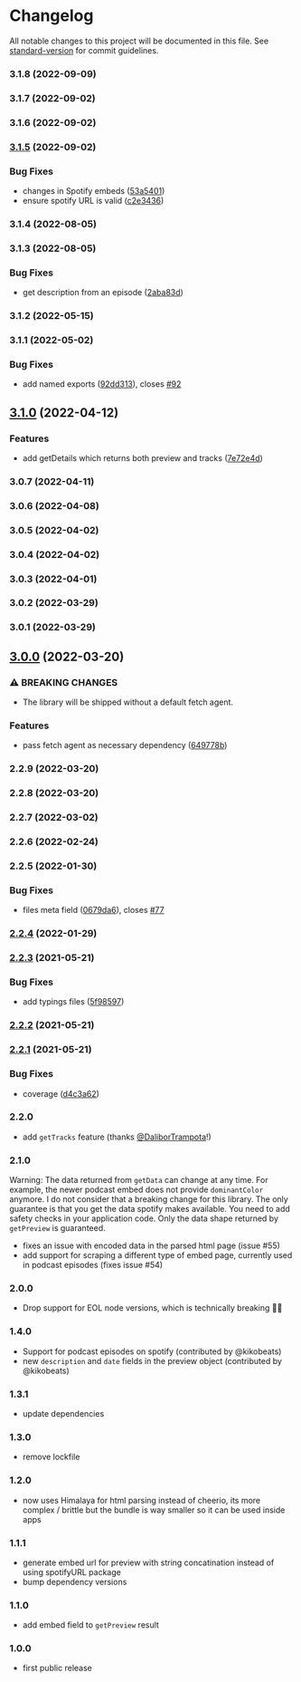 # Changelog

All notable changes to this project will be documented in this file. See [standard-version](https://github.com/conventional-changelog/standard-version) for commit guidelines.

### 3.1.8 (2022-09-09)

### 3.1.7 (2022-09-02)

### 3.1.6 (2022-09-02)

### [3.1.5](https://github.com/microlinkhq/spotify-url-info/compare/v3.1.4...v3.1.5) (2022-09-02)


### Bug Fixes

* changes in Spotify embeds ([53a5401](https://github.com/microlinkhq/spotify-url-info/commit/53a5401ac34a92681c3174ecbe63ed4550720f07))
* ensure spotify URL is valid ([c2e3436](https://github.com/microlinkhq/spotify-url-info/commit/c2e343651ba1df801532501259705bec80b0d5c3))

### 3.1.4 (2022-08-05)

### 3.1.3 (2022-08-05)


### Bug Fixes

* get description from an episode ([2aba83d](https://github.com/microlinkhq/spotify-url-info/commit/2aba83da3ab8b3ba39363b487f35c503f86e3bd2))

### 3.1.2 (2022-05-15)

### 3.1.1 (2022-05-02)


### Bug Fixes

* add named exports ([92dd313](https://github.com/microlinkhq/spotify-url-info/commit/92dd313b4513f88da382afda05d76dd6a94532b5)), closes [#92](https://github.com/microlinkhq/spotify-url-info/issues/92)

## [3.1.0](https://github.com/microlinkhq/spotify-url-info/compare/v3.0.7...v3.1.0) (2022-04-12)


### Features

* add getDetails which returns both preview and tracks ([7e72e4d](https://github.com/microlinkhq/spotify-url-info/commit/7e72e4d047907b287a97c3e0cd7be0bf9eff197d))

### 3.0.7 (2022-04-11)

### 3.0.6 (2022-04-08)

### 3.0.5 (2022-04-02)

### 3.0.4 (2022-04-02)

### 3.0.3 (2022-04-01)

### 3.0.2 (2022-03-29)

### 3.0.1 (2022-03-29)

## [3.0.0](https://github.com/microlinkhq/spotify-url-info/compare/v2.2.9...v3.0.0) (2022-03-20)


### ⚠ BREAKING CHANGES

* The library will be shipped without a default fetch agent.

### Features

* pass fetch agent as necessary dependency ([649778b](https://github.com/microlinkhq/spotify-url-info/commit/649778be126d9ced15228f7c8c7f9ee85d7e9f7c))

### 2.2.9 (2022-03-20)

### 2.2.8 (2022-03-20)

### 2.2.7 (2022-03-02)

### 2.2.6 (2022-02-24)

### 2.2.5 (2022-01-30)


### Bug Fixes

* files meta field ([0679da6](https://github.com/microlinkhq/spotify-url-info/commit/0679da64572287bce4b0d96ff65a6840e2df17b2)), closes [#77](https://github.com/microlinkhq/spotify-url-info/issues/77)

### [2.2.4](https://github.com/microlinkhq/spotify-url-info/compare/v2.2.3...v2.2.4) (2022-01-29)

### [2.2.3](https://github.com/microlinkhq/spotify-url-info/compare/v2.2.2...v2.2.3) (2021-05-21)


### Bug Fixes

* add typings files ([5f98597](https://github.com/microlinkhq/spotify-url-info/commit/5f98597f45bceadf9c05e4ed9ccbe03d7fa80ebc))

### [2.2.2](https://github.com/microlinkhq/spotify-url-info/compare/v2.2.1...v2.2.2) (2021-05-21)

### [2.2.1](https://github.com/karlsander/spotify-url-info/compare/v2.2.1-0...v2.2.1) (2021-05-21)


### Bug Fixes

* coverage ([d4c3a62](https://github.com/karlsander/spotify-url-info/commit/d4c3a6237d751332d5ecbade0fd64381309571db))

### 2.2.0

- add `getTracks` feature (thanks [@DaliborTrampota](https://github.com/DaliborTrampota)!)

### 2.1.0

Warning: The data returned from `getData` can change at any time. For example, the newer podcast embed does not provide `dominantColor` anymore. I do not consider that a breaking change for this library. The only guarantee is that you get the data spotify makes available. You need to add safety checks in your application code. Only the data shape returned by `getPreview` is guaranteed.

- fixes an issue with encoded data in the parsed html page (issue #55)
- add support for scraping a different type of embed page, currently used in podcast episodes (fixes issue #54)

### 2.0.0

- Drop support for EOL node versions, which is technically breaking 🤷‍♂️

### 1.4.0

- Support for podcast episodes on spotify (contributed by @kikobeats)
- new `description` and `date` fields in the preview object (contributed by @kikobeats)

### 1.3.1

- update dependencies

### 1.3.0

- remove lockfile

### 1.2.0

- now uses Himalaya for html parsing instead of cheerio, its more complex / brittle but the bundle is way smaller so it can be used inside apps

### 1.1.1

- generate embed url for preview with string concatination instead of using spotifyURL package
- bump dependency versions

### 1.1.0

- add embed field to `getPreview` result

### 1.0.0

- first public release
